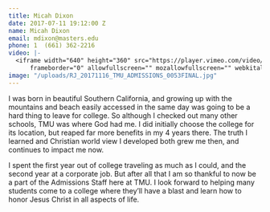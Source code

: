 ```yaml
---
title: Micah Dixon
date: 2017-07-11 19:12:00 Z
name: Micah Dixon
email: mdixon@masters.edu
phone: 1  (661) 362-2216
video: |-
  <iframe width="640" height="360" src="https://player.vimeo.com/video/188209246"
      frameborder="0" allowfullscreen="" mozallowfullscreen="" webkitallowfullscreen=""></iframe>
image: "/uploads/RJ_20171116_TMU_ADMISSIONS_0053FINAL.jpg"
---
```


I was born in beautiful Southern California, and growing up with the mountains and beach easily accessed in the same day was going to be a hard thing to leave for college. So although I checked out many other schools, TMU was where God had me. I did initially choose the college for its location, but reaped far more benefits in my 4 years there. The truth I learned and Christian world view I developed both grew me then, and continues to impact me now.

I spent the first year out of college traveling as much as I could, and the second year at a corporate job. But after all that I am so thankful to now be a part of the Admissions Staff here at TMU. I look forward to helping many students come to a college where they’ll have a blast and learn how to honor Jesus Christ in all aspects of life.